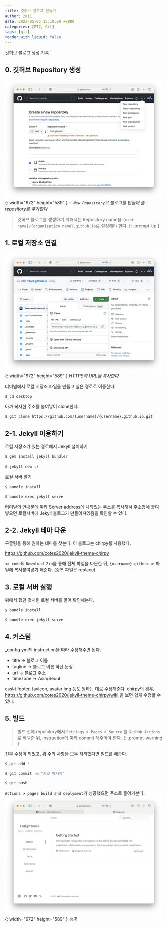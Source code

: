 ```yaml
---
title: 깃허브 블로그 만들기
author: 2ai1
date: 2023-05-05 15:10:00 +0800
categories: [ETC, Git]
tags: [git]
render_with_liquid: false
---
```


깃허브 블로그 생성 기록

## 0. 깃허브 Repository 생성

![Desktop View](https://github.com/2ai1/2ai1.github.io/blob/main/img/1.png?raw=true){: width="972" height="589" }
_`+ New Repository`로 블로그를 만들어 줄 repository를 추가한다_  

>  깃허브 블로그를 생성하기 위해서는 Repository name을 `{user name}/{organization name}.github.io`로 설정해야 한다.
{: .prompt-tip }


## 1. 로컬 저장소 연결
![Desktop View](https://github.com/2ai1/2ai1.github.io/blob/main/img/2.png?raw=true){: width="972" height="589" }
_HTTPS의 URL을 복사한다_

터미널에서 로컬 저장소 파일을 만들고 싶은 경로로 이동한다.
```bash
$ cd desktop
```

아까 복사한 주소를 붙여넣어 clone한다.
```bash
$ git clone https://github.com/{username}/{username}.github.io.git
```

## 2-1. Jekyll 이용하기
로컬 저장소가 있는 경로에서 Jekyll 설치하기
```bash
$ gem install jekyll bundler
```
```bash
$ jekyll new ./
```
로컬 서버 열기
```bash
$ bundle install
```
```bash
$ bundle exec jekyll serve
```

터미널의 안내문에 따라 Server address에 나와있는 주소를 복사해서 주소창에 붙여넣으면 로컬서버에 Jekyll 블로그가 만들어져있음을 확인할 수 있다.

## 2-2. Jekyll 테마 다운

구글링을 통해 원하는 테마를 찾는다. 이 블로그는 chirpy를 사용했다.

https://github.com/cotes2020/jekyll-theme-chirpy 

`<> code`의 `Download Zip`을 통해 전체 파일을 다운한 뒤, `{username}.github.io` 파일에 복사붙여넣기 해준다. (중복 파일은 replace)

## 3. 로컬 서버 실행
위에서 했던 것처럼 로컬 서버를 열어 확인해본다.
```bash
$ bundle install
```
```bash
$ bundle exec jekyll serve
```

## 4. 커스텀
_config.yml의 instruction을 따라 수정해주면 된다.

- title → 블로그 이름
- tagline → 블로그 이름 하단 문장
- url → 블로그 주소
- timezone → Asia/Seoul

css나 footer, favicon, avatar img 등도 원하는 대로 수정해준다. chirpy의 경우, https://github.com/cotes2020/jekyll-theme-chirpy/wiki 을 보면 쉽게 수정할 수 있다.

## 5. 빌드

> 빌드 전에 repository에서 `Settings > Pages > Source` 를 `GitHub Actions`로 바꿔준 뒤, instruction에 따라 commit 해주어야 한다.
{: .prompt-warning }

전부 수정이 되었고, 위 주의 사항을 모두 처리했다면 빌드를 해준다.
```bash
$ git add *
```
```bash
$ git commit -m "커밋 메시지"
```
```bash
$ git push
```

`Actions > pages build and deplyment`가 성공했으면 주소로 들어가본다.
![Desktop View](https://github.com/2ai1/2ai1.github.io/blob/main/img/3.png?raw=true){: width="972" height="589" }
_성공_
